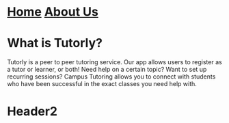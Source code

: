 # [Home](README.md) [About Us](about-us.md)

# What is Tutorly?

Tutorly is a peer to peer tutoring service. Our app allows users to register as a tutor or learner, or both! Need help on a certain topic? Want to set up recurring sessions? Campus Tutoring allows you to connect with students who have been successful in the exact classes you need help with. 

# Header2

